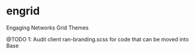 # engrid

Engaging Networks Grid Themes

@TODO
1: Audit client ran-branding.scss for code that can be moved into Base
